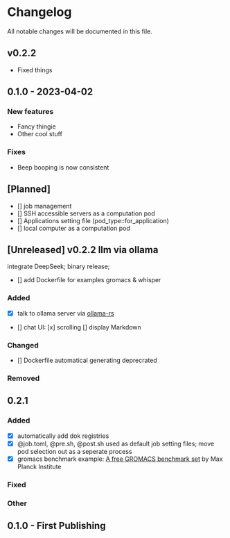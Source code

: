 # Changelog
All notable changes will be documented in this file.

## v0.2.2

- Fixed things

## 0.1.0 - 2023-04-02

### New features

- Fancy thingie
- Other cool stuff

### Fixes

- Beep booping is now consistent

## [Planned]
- [] job management
- [] SSH accessible servers as a computation pod 
- [] Applications setting file (pod_type::for_application)
- [] local computer as a computation pod

## [Unreleased] v0.2.2 llm via ollama
integrate DeepSeek; binary release;
- [] add Dockerfile for examples gromacs & whisper 

### Added
- [x] talk to ollama server via [ollama-rs](https://github.com/pepperoni21/ollama-rs)
- [] chat UI: [x] scrolling [] display Markdown

### Changed
- [] Dockerfile automatical generating deprecrated


### Removed

## 0.2.1

### Added
- [x] automatically add dok registries
- [x] @job.toml, @pre.sh, @post.sh used as default job setting files; move pod selection out as a seperate process
- [x] gromacs benchmark example: [A free GROMACS benchmark set](https://www.mpinat.mpg.de/grubmueller/bench) by Max Planck Institute

### Fixed


### Other


## 0.1.0 - First Publishing
